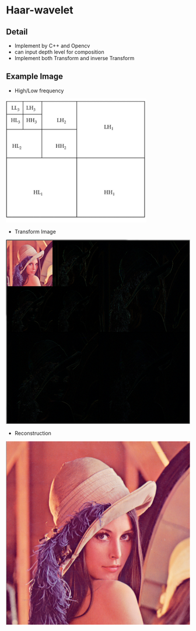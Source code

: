 # Haar-wavelet

## Detail 
* Implement by C++ and Opencv
* can input depth level for composition
* Implement both Transform and inverse Transform

## Example Image
* High/Low frequency 
    
![method](https://github.com/Lu-Hsuan/Haar-wavelet/blob/master/wavelet.PNG)

* Transform Image
    
![lena_wavelet](https://github.com/Lu-Hsuan/Haar-wavelet/blob/master/example/3_haar_wavelet.PNG)

* Reconstruction
    
![lena_re](https://github.com/Lu-Hsuan/Haar-wavelet/blob/master/example/re.PNG)
